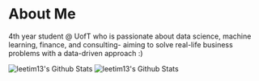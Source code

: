 # About Me
4th year student @ UofT who is passionate about data science, machine learning, finance, and consulting- aiming to solve real-life business problems with a data-driven approach :)

<img alt="leetim13's Github Stats" src="https://github-readme-stats.vercel.app/api?username=leetim13&show_icons=true&hide_border=true&count_private=true&theme=cobalt" />
<img alt="leetim13's Github Stats" src="https://github-readme-stats.vercel.app/api/top-langs/?username=leetim13&theme=cobalt" />
